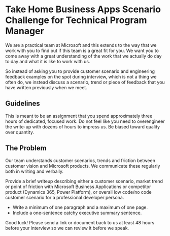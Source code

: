 # Take Home Business Apps Scenario Challenge for Technical Program Manager

We are a practical team at Microsoft and this extends to the way that we work with you to find out if this team is a great fit for you. We want you to come away with a great understanding of the work that we actually do day to day and what it is like to work with us.

So instead of asking you to provide customer scenario and engineering feedback examples on the spot during interview, which is not a thing we often do, we instead discuss a scenario, trend or piece of feedback that you have written previously when we meet.



## Guidelines

This is meant to be an assignment that you spend approximately three hours of dedicated, focused work. Do not feel like you need to overengineer the write-up with dozens of hours to impress us. Be biased toward quality over quantity.



## The Problem

Our team understands customer scenarios, trends and friction between customer vision and Microsoft products. We communicate these regularly both in writing and verbally.

Provide a brief writeup describing either a customer scenario, market trend or point of friction with Microsoft Business Applications or competitor product (Dynamics 365, Power Platform), or  overall low code/no code customer scenario for a professional developer persona.

- Write a minimum of one paragraph and a maximum of one page.
- Include a one-sentence catchy executive summary sentence.



Good luck! Please send a link or document back to us at least 48 hours before your interview so we can review it before we speak.
